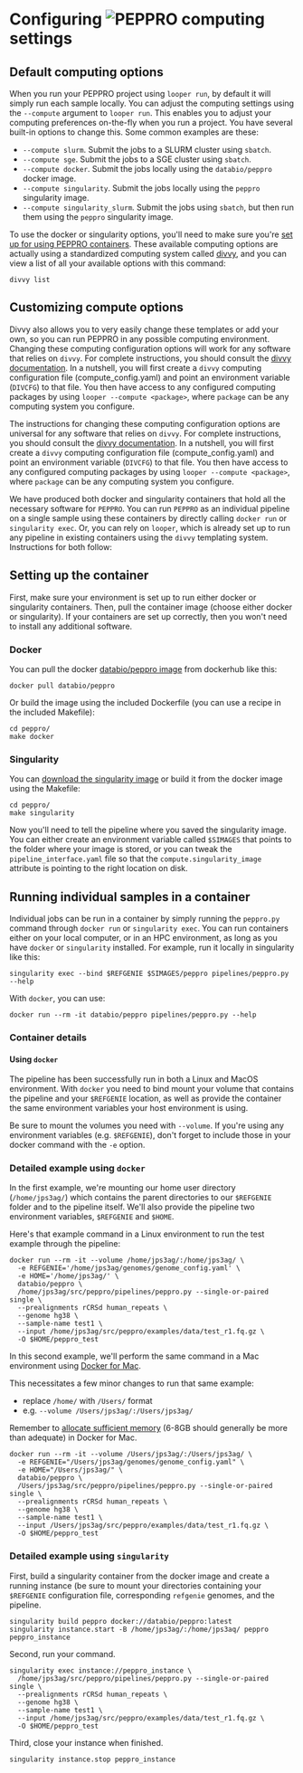 # Configuring <img src="../../img/peppro_logo.svg" alt="PEPPRO" class="img-fluid" style="max-height:35px; margin-top:-15px; margin-bottom:-10px"> computing settings

## Default computing options

When you run your PEPPRO project using `looper run`, by default it will simply run each sample locally. You can adjust the computing settings using the `--compute` argument to `looper run`. This enables you to adjust your computing preferences on-the-fly when you run a project. You have several built-in options to change this. Some common examples are these:

- `--compute slurm`. Submit the jobs to a SLURM cluster using `sbatch`.
- `--compute sge`. Submit the jobs to a SGE cluster using `sbatch`.
- `--compute docker`. Submit the jobs locally using the `databio/peppro` docker image.
- `--compute singularity`. Submit the jobs locally using the `peppro` singularity image.
- `--compute singularity_slurm`. Submit the jobs using `sbatch`, but then run them using the `peppro` singularity image.

To use the docker or singularity options, you'll need to make sure you're [set up for using PEPPRO containers](use_container.md). These available computing options are actually using a standardized computing system called [divvy](https://divvy.databio.org), and you can view a list of all your available options with this command:

```console
divvy list
```

## Customizing compute options

Divvy also allows you to very easily change these templates or add your own, so you can run PEPPRO in any possible computing environment. Changing these computing configuration options will work for any software that relies on `divvy`. For complete instructions, you should consult the [divvy documentation](https://divvy.databio.org). In a nutshell, you will first create a `divvy` computing configuration file (compute_config.yaml) and point an environment variable (`DIVCFG`) to that file. You then have access to any configured computing packages by using `looper --compute <package>`, where `package` can be any computing system you configure.  

The instructions for changing these computing configuration options are universal for any software that relies on `divvy`. For complete instructions, you should consult the [divvy documentation](https://divvy.databio.org). In a nutshell, you will first create a `divvy` computing configuration file (compute_config.yaml) and point an environment variable (`DIVCFG`) to that file. You then have access to any configured computing packages by using `looper --compute <package>`, where `package` can be any computing system you configure.  

We have produced both docker and singularity containers that hold all the necessary software for `PEPPRO`. You can run `PEPPRO` as an individual pipeline on a single sample using these containers by directly calling `docker run` or `singularity exec`. Or, you can rely on `looper`, which is already set up to run any pipeline in existing containers using the `divvy` templating system. Instructions for both follow: 

## Setting up the container

First, make sure your environment is set up to run either docker or singularity containers. Then, pull the container image (choose either docker or singularity). If your containers are set up correctly, then you won't need to install any additional software. 

### Docker

You can pull the docker [databio/peppro image](https://hub.docker.com/r/databio/peppro/) from dockerhub like this:

```
docker pull databio/peppro
```

Or build the image using the included Dockerfile (you can use a recipe in the included Makefile):
```
cd peppro/
make docker
```

### Singularity

You can [download the singularity image](http://big.databio.org/simages/peppro) or build it from the docker image using the Makefile:
```
cd peppro/
make singularity
```

Now you'll need to tell the pipeline where you saved the singularity image. You can either create an environment variable called `$SIMAGES` that points to the folder where your image is stored, or you can tweak the `pipeline_interface.yaml` file so that the `compute.singularity_image` attribute is pointing to the right location on disk.

## Running individual samples in a container

Individual jobs can be run in a container by simply running the `peppro.py` command through `docker run` or `singularity exec`. You can run containers either on your local computer, or in an HPC environment, as long as you have `docker` or `singularity` installed. For example, run it locally in singularity like this:
```
singularity exec --bind $REFGENIE $SIMAGES/peppro pipelines/peppro.py --help
```

With `docker`, you can use:
```
docker run --rm -it databio/peppro pipelines/peppro.py --help
```

### Container details 

#### Using `docker`

The pipeline has been successfully run in both a Linux and MacOS environment. With `docker` you need to bind mount your volume that contains the pipeline and your `$REFGENIE` location, as well as provide the container the same environment variables your host environment is using.

Be sure to mount the volumes you need with `--volume`. If you're using any environment variables (e.g. `$REFGENIE`), don't forget to include those in your docker command with the `-e` option.

### Detailed example using `docker`

In the first example, we're mounting our home user directory (`/home/jps3ag/`) which contains the parent directories to our `$REFGENIE` folder and to the pipeline itself. We'll also provide the pipeline two environment variables, `$REFGENIE` and `$HOME`.

Here's that example command in a Linux environment to run the test example through the pipeline:
```
docker run --rm -it --volume /home/jps3ag/:/home/jps3ag/ \
  -e REFGENIE='/home/jps3ag/genomes/genome_config.yaml' \
  -e HOME='/home/jps3ag/' \
  databio/peppro \
  /home/jps3ag/src/peppro/pipelines/peppro.py --single-or-paired single \
  --prealignments rCRSd human_repeats \
  --genome hg38 \
  --sample-name test1 \
  --input /home/jps3ag/src/peppro/examples/data/test_r1.fq.gz \
  -O $HOME/peppro_test
```

In this second example, we'll perform the same command in a Mac environment using [Docker for Mac](https://docs.docker.com/v17.12/docker-for-mac/install/). 

This necessitates a few minor changes to run that same example:

- replace `/home/` with `/Users/` format
- e.g. `--volume /Users/jps3ag/:/Users/jps3ag/`

Remember to [allocate sufficient memory](https://docs.docker.com/docker-for-mac/#advanced) (6-8GB should generally be more than adequate) in Docker for Mac.

```
docker run --rm -it --volume /Users/jps3ag/:/Users/jps3ag/ \
  -e REFGENIE="/Users/jps3ag/genomes/genome_config.yaml" \
  -e HOME="/Users/jps3ag/" \
  databio/peppro \
  /Users/jps3ag/src/peppro/pipelines/peppro.py --single-or-paired single \
  --prealignments rCRSd human_repeats \
  --genome hg38 \
  --sample-name test1 \
  --input /Users/jps3ag/src/peppro/examples/data/test_r1.fq.gz \
  -O $HOME/peppro_test
```

### Detailed example using `singularity`

First, build a singularity container from the docker image and create a running instance (be sure to mount your directories containing your `$REFGENIE` configuration file, corresponding `refgenie` genomes, and the pipeline.
```
singularity build peppro docker://databio/peppro:latest
singularity instance.start -B /home/jps3ag/:/home/jps3aq/ peppro peppro_instance
```

Second, run your command.
```
singularity exec instance://peppro_instance \
  /home/jps3ag/src/peppro/pipelines/peppro.py --single-or-paired single \
  --prealignments rCRSd human_repeats \
  --genome hg38 \
  --sample-name test1 \
  --input /home/jps3ag/src/peppro/examples/data/test_r1.fq.gz \
  -O $HOME/peppro_test
```

Third, close your instance when finished.
```
singularity instance.stop peppro_instance
```

